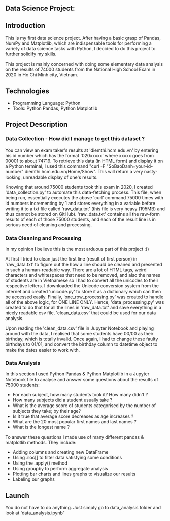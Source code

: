 ## Data Science Project: 


## Introduction
This is my first data science project. After having a basic grasp of Pandas, NumPy and Matplotlib, which are indispensable tools for performing a variety of data science tasks with Python, I decided to do this project to further solidify my skills.

This project is mainly concerned with doing some elementary data analysis on the results of 74000 students from the National High School Exam in 2020 in Ho Chi Minh city, Vietnam.

## Technologies
- Programming Language: Python
- Tools: Python Pandas, Python Matplotlib

## Project Description

### Data Collection - How did I manage to get this dataset ?

You can view an exam taker's results at 'diemthi.hcm.edu.vn' by entering his id number which has the format '020xxxxx' where xxxxx goes from 00001 to about 74719. To retrieve this data (in HTML form) and display it on a Python terminal, I used this command "curl -F "SoBaoDanh=your-id-number" diemthi.hcm.edu.vn/Home/Show". This will return a very nasty-looking, unreadable display of one's results. 

Knowing that around 75000 students took this exam in 2020, I created 'data_collection.py' to automate this data-fetching process. This file, when being run, essentially executes the above 'curl' command 75000 times with id numbers incrementing by 1 and stores everything in a variable before writing it to a txt file called 'raw_data.txt' (this file is very heavy (195MB) and thus cannot be stored on GitHub). 'raw_data.txt' contains all the raw-form results of each of those 75000 students, and each of the result line is in serious need of cleaning and processing.

### Data Cleaning and Processing

In my opinion I believe this is the most arduous part of this project :))

At first I tried to clean just the first line (result of first person) in 'raw_data.txt' to figure out the how a line should be cleaned and presented in such a human-readable way. There are a lot of HTML tags, weird characters and whitespaces that need to be removed, and also the names of students are in Vietnamese so I had to convert all the unicodes to their respective letters. I downloaded the Unicode conversion system from the internet and created 'unicode.py' to store it as a dictionary which can then be accessed easily. Finally, 'one_row_processing.py' was created to handle all of the above logic, for ONE LINE ONLY. Hence, 'data_processing.py' was created to do that for all the lines in 'raw_data.txt' and save everything in a nicely readable csv file, 'clean_data.csv' that could be used for our data analysis.

Upon reading the 'clean_data.csv' file in Jupyter Notebook and playing around with the data, I realised that some students have 00/00 as their birthday, which is totally invalid. Once again, I had to change these faulty birthdays to 01/01, and convert the birthday column to datetime object to make the dates easier to work with.

### Data Analysis

In this section I used Python Pandas & Python Matplotlib in a Jupyter Notebook file to analyse and answer some questions about the results of 75000 students:

- For each subject, how many students took it? How many didn't ?
- How many subjects did a student usually take ?
- What is the average score of students categorised by the number of subjects they take; by their age?
- Is it true that average score decreases as age increases ?
- What are the 20 most popular first names and last names ?
- What is the longest name ?

To answer these questions I made use of many different pandas & matplotlib methods. They include:

- Adding columns and creating new DataFrame
- Using .iloc[] to filter data satisfying some conditions
- Using the .apply() method
- Using groupby to perform aggregate analysis
- Plotting bar charts and lines graphs to visualize our results
- Labeling our graphs

## Launch

You do not have to do anything. Just simply go to data_analysis folder and look at 'data_analysis.ipynb'
